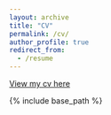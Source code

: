 ```yaml
---
layout: archive
title: "CV"
permalink: /cv/
author_profile: true
redirect_from:
  - /resume
---
```



[View my cv here](http://academicpages.github.io/files/cv_zikun_chen.pdf)



{% include base_path %}
